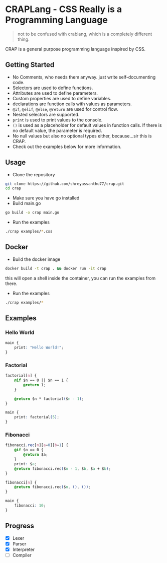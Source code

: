 # CRAPLang - CSS Really is a Programming Language
> not to be confused with crablang, which is a completely different thing.

CRAP is a general purpose programming language inspired by CSS.

## Getting Started
- No Comments, who needs them anyway. just write self-documenting code.
- Selectors are used to define functions.
- Attributes are used to define parameters.
- Custom properties are used to define variables.
- declarations are function calls with values as parameters.
- `@if`, `@elif`, `@else`, `@return` are used for control flow.
- Nested selectors are supported.
- `print` is used to print values to the console.
- `()` is used as a placeholder for default values in function calls.
If there is no default value, the parameter is required.
- No null values but also no optional types either, because...sir this is CRAP.
- Check out the examples below for more information.

## Usage
- Clone the repository
```bash
git clone https://github.com/shreyassanthu77/crap.git
cd crap
```
- Make sure you have go installed
- Build main.go
```bash
go build -o crap main.go
```

- Run the examples
```bash
./crap examples/*.css
```

## Docker
- Build the docker image
```bash
docker build -t crap . && docker run -it crap
```
this will open a shell inside the container, you can run the examples from there.
- Run the examples
```bash
./crap examples/*
```

## Examples

### Hello World
```css
main {
    print: "Hello World!";
}
```

### Factorial
```css
factorial[n] {
    @if $n == 0 || $n == 1 {
        @return 1;
    }

    @return $n * factorial($n - 1);
}

main {
    print: factorial(5);
}
```

### Fibonacci
```css
fibonacci.rec[n][a=0][b=1] {
	@if $n == 0 {
		@return $a;
	}
	print: $a;
	@return fibonacci.rec($n - 1, $b, $a + $b);
}

fibonacci[n] {
	@return fibonacci.rec($n, (), ());
}

main {
	fibonacci: 10;
}
```
## Progress

- [x] Lexer
- [x] Parser
- [x] Interpreter
- [ ] Compiler

